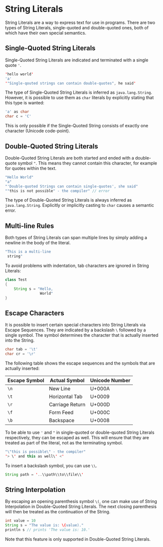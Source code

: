 # String Literals

String Literals are a way to express text for use in programs. There are two types of String Literals, single-quoted and double-quoted ones, both of which have their own special semantics.

## Single-Quoted String Literals

Single-Quoted String Literals are indicated and terminated with a single quote `'`.

```java
'hello world'
'a'
'"Single-qouted strings can contain double-quotes", he said'
```

The type of Single-Quoted String Literals is inferred as `java.lang.String`. However, it is possible to use them as `char` literals by explicitly stating that this type is wanted:

```java
'a' as char
char c = 'C'
```

This is only possible if the Single-Quoted String consists of exactly one character (Unicode code-point).

## Double-Quoted String Literals

Double-Quoted String Literals are both started and ended with a double-quote symbol `"`. This means they cannot contain this character, for example for quotes within the text.

```java
"Hello World"
"a"
"'Double-quoted Strings can contain single-quotes', she said"
""this is not possible" - the compiler" // error
```

The type of Double-Quoted String Literals is always inferred as `java.lang.String`. Explicitly or implicitly casting to `char` causes a semantic error.

## Multi-line Rules

Both types of String Literals can span multiple lines by simply adding a newline in the body of the literal.

```java
"This is a multi-line
 string"
```

To avoid problems with indentation, tab characters are ignored in String Literals:

```java
class Test
{
    String s = "Hello, 
                World"
}
```

## Escape Characters

It is possible to insert certain special characters into String Literals via Escape Sequences. They are indicated by a backslash `\` followed by a single symbol. The symbol determines the character that is actually inserted into the String.

```java
char tab = '\t'
char cr = '\r'
```

The following table shows the escape sequences and the symbols that are actually inserted:

| Escape Symbol | Actual Symbol   | Unicode Number |
| ------------- | --------------- | -------------- |
| `\n`          | New Line        | U+000A         |
| `\t`          | Horizontal Tab  | U+0009         |
| `\r`          | Carriage Return | U+000D         |
| `\f`          | Form Feed       | U+000C         |
| `\b`          | Backspace       | U+0008         |

To be able to use `'` and `"` in single-quoted or double-quoted String Literals respectively, they can be escaped as well. This will ensure that they are treated as part of the literal, not as the terminating symbol.

```java
"\"this is possible\" - the compiler"
'> \' and this as well\' <'
```

To insert a backslash symbol, you can use `\\`.

```java
String path = '..\\path\\to\\file\\'
```

## String Interpolation

By escaping an opening parenthesis symbol `\(`, one can make use of String Interpolation in Double-Quoted String Literals. The next closing parenthesis will then be treated as the continuation of the String.

```java
int value = 10
String s = "The value is: \(value)."
println s // prints 'The value is: 10.'
```

Note that this feature is only supported in Double-Quoted String Literals.